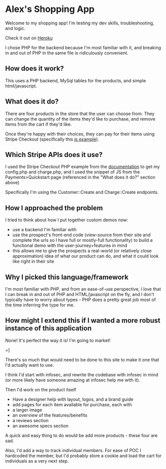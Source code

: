 # Alex's Shopping App

Welcome to my shopping app! I'm testing my dev skills, troubleshooting, and logic.

Check it out on [Heroku](https://simple-php-shoppingcart.herokuapp.com)

I chose PHP for the backend because I'm most familiar with it, and breaking in and out of PHP in the same file is ridiculously convenient.

## How does it work?

This uses a PHP backend, MySql tables for the products, and simple html/javascript.

## What does it do?

There are four products in the store that the user can choose from. They can change the quantity of the items they'd like to purchase, and remove items from the cart if they'd like.

Once they're happy with their choices, they can pay for their items using Stripe Checkout (specifically this [js example](https://stripe.com/docs/quickstart)).

## Which Stripe APIs does it use?

I used the Stripe Checkout PHP example from the [documentation](https://stripe.com/docs/checkout/php) to get my config.php and charge.php, and I used the snippet of JS from the Payments>Quickstart page (referenced in the "What does it do?" section above)

Specifically I'm using the Customer::Create and Charge::Create endpoints.

## How I approached the problem

I tried to think about how I put together custom demos now:
* use a backend I'm familiar with
* use the prospect's front-end code (view-source from their site and complete the urls so I have full or mostly-full functionality) to build a functional demo with the user-journey+features in mind
* this allows me to give the prospects a real-world (or relatively close approximation) idea of what our product can do, and what it could look like right in their site

## Why I picked this language/framework

I'm most familiar with PHP, and from an ease-of-use perspective, I love that I can break in and out of PHP and HTML/javascript on the fly, and I don't typically have to worry about types - PHP does a pretty great job most of the time inferring the type for me.

## How might I extend this if I wanted a more robust instance of this application

None! It's perfect the way it is! I'm going to market!

=]

There's so much that would need to be done to this site to make it one that I'd actually want to use.

I think I'd start with infosec, and rewrite the codebase with infosec in mind (or more likely have someone amazing at infosec help me with it).

Then I'd work on the product itself 
* Have a designer help with layout, logos, and a brand guide
* add pages for each item available for purchase, each with
 * a larger image
 * an overview of the features/benefits
 * a reviews section
 * an awesome specs section
 
A quick and easy thing to do would be add more products - these four are sad.

Also, I'd add a way to track individual members. For ease of POC I hardcoded the member, but I'd probably store a cookie and load the cart for individuals as a very next step.
